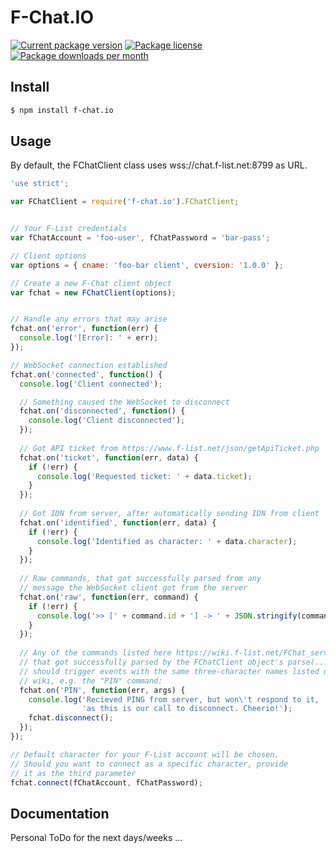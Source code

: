 # F-Chat.IO

[![Current package version](https://img.shields.io/npm/v/f-chat.io.svg)](https://www.npmjs.com/package/f-chat.io)
[![Package license](https://img.shields.io/npm/l/f-chat.io.svg)](https://www.npmjs.com/package/f-chat.io)
[![Package downloads per month](https://img.shields.io/npm/dm/f-chat.io.svg)](https://www.npmjs.com/package/f-chat.io)

## Install
```sh
$ npm install f-chat.io
```

## Usage

By default, the FChatClient class uses wss://chat.f-list.net:8799 as URL.

```js
'use strict';

var FChatClient = require('f-chat.io').FChatClient;


// Your F-List credentials
var fChatAccount = 'foo-user', fChatPassword = 'bar-pass';

// Client options
var options = { cname: 'foo-bar client', cversion: '1.0.0' };

// Create a new F-Chat client object
var fchat = new FChatClient(options);


// Handle any errors that may arise
fchat.on('error', function(err) {
  console.log('[Error]: ' + err);
});

// WebSocket connection established
fchat.on('connected', function() {
  console.log('Client connected');

  // Something caused the WebSocket to disconnect
  fchat.on('disconnected', function() {
    console.log('Client disconnected');
  });
  
  // Got API ticket from https://www.f-list.net/json/getApiTicket.php
  fchat.on('ticket', function(err, data) {
    if (!err) {
      console.log('Requested ticket: ' + data.ticket);
    }
  });
  
  // Got IDN from server, after automatically sending IDN from client
  fchat.on('identified', function(err, data) {
    if (!err) {
      console.log('Identified as character: ' + data.character);
    }
  });
  
  // Raw commands, that got successfully parsed from any
  // message the WebSocket client got from the server
  fchat.on('raw', function(err, command) {
    if (!err) {
      console.log('>> [' + command.id + '] -> ' + JSON.stringify(command.args)); 
    }
  });
  
  // Any of the commands listed here https://wiki.f-list.net/FChat_server_commands
  // that got successfully parsed by the FChatClient object's parse(...) method
  // should trigger events with the same three-character names listed on the
  // wiki, e.g. the "PIN" command:
  fchat.on('PIN', function(err, args) {
    console.log('Recieved PING from server, but won\'t respond to it, ' + 
                'as this is our call to disconnect. Cheerio!');
    fchat.disconnect();
  });
});

// Default character for your F-List account will be chosen.
// Should you want to connect as a specific character, provide
// it as the third parameter
fchat.connect(fChatAccount, fChatPassword);
```

## Documentation

Personal ToDo for the next days/weeks ...
